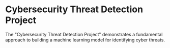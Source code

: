 # Cybersecurity Threat Detection Project 
The "Cybersecurity Threat Detection Project" demonstrates a fundamental approach to building a machine learning model for identifying cyber threats.
